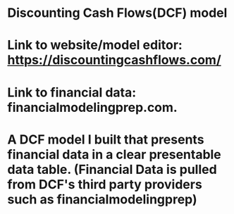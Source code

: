 # Discounting Cash Flows(DCF) model
# Link to website/model editor: https://discountingcashflows.com/
# Link to financial data: financialmodelingprep.com.

# A DCF model I built that presents financial data in a clear presentable data table. (Financial Data is pulled from DCF's third party providers such as financialmodelingprep)